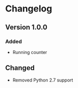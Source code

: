 # Changelog

## Version 1.0.0

### Added

* Running counter

## Changed

* Removed Python 2.7 support
